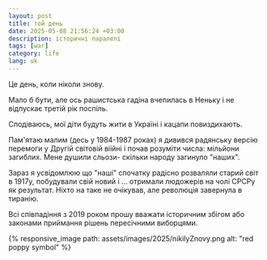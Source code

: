 ```yaml
---
layout: post
title: той день
date: 2025-05-08 21:56:24 +03:00
description: історичні паралелі
tags: [war]
category: life
lang: uk
---
```


Це день, коли ніколи знову.

Мало б бути, але ось рашистська гадіна вчепилась в Неньку і не відпускає третій рік поспіль.

Сподіваюсь, мої діти будуть жити в Україні і кацапи повиздихають.

Пам'ятаю малим (десь у 1984-1987 роках) я дивився радянську версію перемоги у Другій світовій віійні і почав розуміти числа: мільйони загиблих.
Мене душили сльози- скільки народу загинуло "наших".

Зараз я усвідомлюю що "наші" спочатку радісно розваляли старий світ в 1917у, побудували свій новий і ... отримали людожерів на чолі СРСРу як результат.
Ніхто на таке не очікував, але революція завернула в тиранію.

Всі співпадіння з 2019 роком прошу вважати історичним збігом або законами приймання рішень пересічними виборцями.

{% responsive_image path: assets/images/2025/nikilyZnovy.png alt: "red poppy symbol" %}
